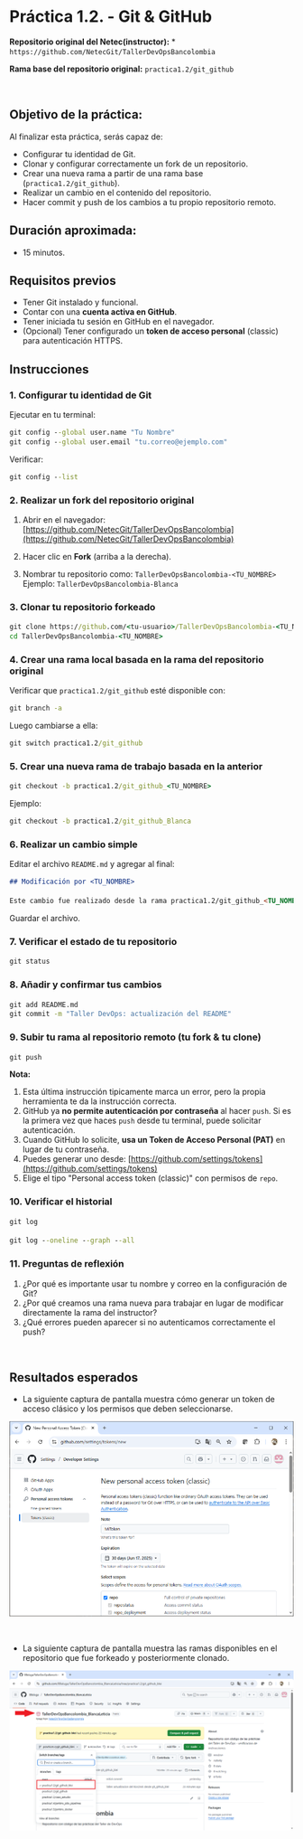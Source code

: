 # Práctica 1.2. - Git & GitHub

**Repositorio original del Netec(instructor):**
	* `https://github.com/NetecGit/TallerDevOpsBancolombia`
	
**Rama base del repositorio original:**
`practica1.2/git_github`


<br/>

## Objetivo de la práctica:

Al finalizar esta práctica, serás capaz de:

- Configurar tu identidad de Git.
- Clonar y configurar correctamente un fork de un repositorio.
- Crear una nueva rama a partir de una rama base (`practica1.2/git_github`).
- Realizar un cambio en el contenido del repositorio.
- Hacer commit y push de los cambios a tu propio repositorio remoto.

## Duración aproximada:
- 15 minutos.

## Requisitos previos

- Tener Git instalado y funcional.
- Contar con una **cuenta activa en GitHub**.
- Tener iniciada tu sesión en GitHub en el navegador.
- (Opcional) Tener configurado un **token de acceso personal** (classic) para autenticación HTTPS.

## Instrucciones

### 1. Configurar tu identidad de Git

Ejecutar en tu terminal:

```cmd
git config --global user.name "Tu Nombre"
git config --global user.email "tu.correo@ejemplo.com"
```

Verificar:

```cmd
git config --list
```


### 2. Realizar un fork del repositorio original

1. Abrir en el navegador:
	[https://github.com/NetecGit/TallerDevOpsBancolombia](https://github.com/NetecGit/TallerDevOpsBancolombia)

2. Hacer clic en **Fork** (arriba a la derecha).

3. Nombrar tu repositorio como:
   `TallerDevOpsBancolombia-<TU_NOMBRE>`
   Ejemplo: `TallerDevOpsBancolombia-Blanca`


### 3. Clonar tu repositorio forkeado

```cmd
git clone https://github.com/<tu-usuario>/TallerDevOpsBancolombia-<TU_NOMBRE>.git
cd TallerDevOpsBancolombia-<TU_NOMBRE>
```

### 4. Crear una rama local basada en la rama del repositorio original

Verificar que `practica1.2/git_github` esté disponible con:

```cmd
git branch -a
```

Luego cambiarse a ella:

```cmd
git switch practica1.2/git_github  
```

### 5. Crear una nueva rama de trabajo basada en la anterior

```cmd
git checkout -b practica1.2/git_github_<TU_NOMBRE>
```

Ejemplo:

```cmd
git checkout -b practica1.2/git_github_Blanca
```

### 6. Realizar un cambio simple

Editar el archivo `README.md` y agregar al final:

```markdown
## Modificación por <TU_NOMBRE>

Este cambio fue realizado desde la rama practica1.2/git_github_<TU_NOMBRE> para simular un flujo de integración continua.
```

Guardar el archivo.

### 7. Verificar el estado de tu repositorio

```cmd
git status
```
 
### 8. Añadir y confirmar tus cambios

```cmd
git add README.md
git commit -m "Taller DevOps: actualización del README"
```

### 9. Subir tu rama al repositorio remoto (tu fork & tu clone)

```cmd
git push 
```

**Nota:** 
1. Esta última instrucción tipicamente marca un error, pero la propia herramienta te da la instrucción correcta.
2. GitHub ya **no permite autenticación por contraseña** al hacer `push`. Si es la primera vez que haces `push` desde tu terminal, puede solicitar autenticación.
3. Cuando GitHub lo solicite, **usa un Token de Acceso Personal (PAT)** en lugar de tu contraseña.
4. Puedes generar uno desde: [https://github.com/settings/tokens](https://github.com/settings/tokens)
5. Elige el tipo "Personal access token (classic)" con permisos de `repo`.


### 10. Verificar el historial

```cmd
git log

git log --oneline --graph --all
```


### 11. Preguntas de reflexión

1. ¿Por qué es importante usar tu nombre y correo en la configuración de Git?
2. ¿Por qué creamos una rama nueva para trabajar en lugar de modificar directamente la rama del instructor?
3. ¿Qué errores pueden aparecer si no autenticamos correctamente el push?


<br/>

## Resultados esperados

* La siguiente captura de pantalla muestra cómo generar un token de acceso clásico y los permisos que deben seleccionarse.

![Tokens](../images/i10.png)

<br/>

* La siguiente captura de pantalla muestra las ramas disponibles en el repositorio que fue forkeado y posteriormente clonado.

![Tokens](../images/i11.png)


